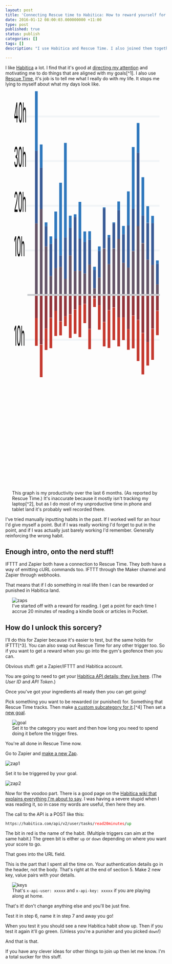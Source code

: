 ```yaml
---
layout: post
title: 'Connecting Rescue time to Habitica: How to reward yourself for doing useful things without using up all your brain power'
date: 2016-01-12 08:00:03.000000000 +11:00
type: post
published: true
status: publish
categories: []
tags: []
description: "I use Habitica and Rescue Time. I also joined them together!"

---
```

<style type="text/css">
figure {
    width: 33em;
    margin: auto;
}
svg.prod-graph {
    width: 63vh;
    height: 31vh;
}
.post img {
    margin: 1em 0;
}
span.name {
    color: red;
}
span.direction {
    color: green;
}
</style>
<p>I like <a href="https://habitica.com" title="formerly Habit RPG">Habitica</a> a lot. I find that it's good at <a href="http://habitica.wikia.com/wiki/Adapting_HabitRPG_for_ADHD">directing my attention</a> and motivating me to do things that are aligned with my goals[^1]. I also use <a href="https://www.rescuetime.com">Rescue Time</a>, it's job is to tell me what I really do with my life. It stops me lying to myself about what my days look like.
    <!--more-->
</p>
<figure>
<svg markdown="0" class="prod-graph" xmlns="http://www.w3.org/2000/svg" preserveaspectratio="none" viewbox="0 0 310 181" height="181">
    <g transform="matrix(1 0 0 .89485 20 129.754)">
        <line class="ybaseline" y1="-64.3" y2="-64.3" x2="289" x1="6.5" stroke="#f2f5f7" />
        <text class="ylabel" x="-16" y="-61.3" text-anchor="left">10h</text>
        <line class="ybaseline" y1="-86.9" y2="-86.9" x2="289" x1="6.5" stroke="#f2f5f7" />
        <text class="ylabel" x="-16" y="-83.9" text-anchor="left">20h</text>
        <line class="ybaseline" y1="-109.6" y2="-109.6" x2="289" x1="6.5" stroke="#f2f5f7" />
        <text class="ylabel" x="-16" y="-106.6" text-anchor="left">30h</text>
        <line class="ybaseline" y1="-132.2" y2="-132.2" x2="289" x1="6.5" stroke="#f2f5f7" />
        <text class="ylabel" x="-16" y="-129.2" text-anchor="left">40h</text>
        <line class="ybaseline" y1="-19" y2="-19" x2="289" x1="6.5" stroke="#f2f5f7" />
        <text class="ylabel" x="-16" y="-16" text-anchor="left">10h</text>
        <g transform="matrix(1.89176 0 0 1 -241.974 0)" class="level" fill="#c5392f">
            <rect width="3" height="14.1" y="-30" x="142.7" />
            <rect width="3" height="16.5" y="-16.5" x="148.1" />
            <rect width="3" height="10.9" y="-24.7" x="153.5" />
            <rect width="3" height="15.3" y="-30" x="158.8" />
            <rect width="3" height="12.7" y="-33.6" x="164.2" />
            <rect width="3" height="7.1" y="-28.3" x="169.6" />
            <rect width="3" height="5" y="-30.9" x="174.9" />
            <rect width="3" height="11.9" y="-31.8" x="180.3" />
            <rect width="3" height="12.3" y="-34.3" x="185.7" />
            <rect width="3" height="16.1" y="-36.4" x="191" />
            <rect width="3" height="9.7" y="-37.1" x="196.4" />
            <rect width="3" height="10.2" y="-24.4" x="201.8" />
            <rect width="3" height="4.3" y="-39.9" x="207.2" />
            <rect width="3" height="12.4" y="-36.5" x="212.5" />
            <rect width="3" height="12.3" y="-27.9" x="217.9" />
            <rect width="3" height="19.1" y="-33.9" x="223.2" />
            <rect width="3" height="16.5" y="-35.3" x="228.6" />
            <rect width="3" height="14.7" y="-30.3" x="234" />
            <rect width="3" height="11.5" y="-30.3" x="239.3" />
            <rect width="3" height="10.5" y="-24.4" x="244.7" />
            <rect width="3" height="16.6" y="-31.2" x="250.1" />
            <rect width="3" height="20.8" y="-29" x="255.5" />
            <rect width="3" height="21" y="-22.4" x="260.8" />
            <rect width="3" height="11.9" y="-17.8" x="266.2" />
            <rect width="3" height="15.7" y="-24.5" x="271.6" />
            <rect width="3" height="12.3" y="-33.6" x="276.9" />
        </g>
        <g transform="matrix(1.89176 0 0 1 -241.974 0)" class="level" fill="#92343b">
            <rect width="3" height="11.7" y="-41.7" x="142.7" />
            <rect width="3" height="25.1" y="-41.7" x="148.1" />
            <rect width="3" height="17" y="-41.7" x="153.5" />
            <rect width="3" height="11.6" y="-41.7" x="158.8" />
            <rect width="3" height="8.1" y="-41.7" x="164.2" />
            <rect width="3" height="13.3" y="-41.7" x="169.6" />
            <rect width="3" height="10.8" y="-41.7" x="174.9" />
            <rect width="3" height="9.8" y="-41.7" x="180.3" />
            <rect width="3" height="7.3" y="-41.7" x="185.7" />
            <rect width="3" height="5.3" y="-41.7" x="191" />
            <rect width="3" height="4.5" y="-41.7" x="196.4" />
            <rect width="3" height="17.2" y="-41.7" x="201.8" />
            <rect width="3" height="1.7" y="-41.7" x="207.2" />
            <rect width="3" height="5.2" y="-41.7" x="212.5" />
            <rect width="3" height="13.7" y="-41.7" x="217.9" />
            <rect width="3" height="7.7" y="-41.7" x="223.2" />
            <rect width="3" height="6.3" y="-41.7" x="228.6" />
            <rect width="3" height="11.4" y="-41.7" x="234" />
            <rect width="3" height="11.4" y="-41.7" x="239.3" />
            <rect width="3" height="17.3" y="-41.7" x="244.7" />
            <rect width="3" height="10.4" y="-41.7" x="250.1" />
            <rect width="3" height="12.6" y="-41.7" x="255.5" />
            <rect width="3" height="19.2" y="-41.7" x="260.8" />
            <rect width="3" height="23.9" y="-41.7" x="266.2" />
            <rect width="3" height="17.1" y="-41.7" x="271.6" />
            <rect width="3" height="8" y="-41.7" x="276.9" />
        </g>
        <g transform="matrix(1.89176 0 0 1 -241.974 0)" class="level" fill="#655568">
            <rect width="3" height="36.4" y="-78" x="142.7" />
            <rect width="3" height="43.6" y="-85.3" x="148.1" />
            <rect width="3" height="24.6" y="-66.3" x="153.5" />
            <rect width="3" height="9.7" y="-51.3" x="158.8" />
            <rect width="3" height="13.7" y="-55.3" x="164.2" />
            <rect width="3" height="14.3" y="-55.9" x="169.6" />
            <rect width="3" height="8.2" y="-49.9" x="174.9" />
            <rect width="3" height="20.1" y="-61.7" x="180.3" />
            <rect width="3" height="12.1" y="-53.8" x="185.7" />
            <rect width="3" height="12.2" y="-53.9" x="191" />
            <rect width="3" height="10.9" y="-52.6" x="196.4" />
            <rect width="3" height="15.5" y="-57.1" x="201.8" />
            <rect width="3" height="3.5" y="-45.1" x="207.2" />
            <rect width="3" height="8.8" y="-50.5" x="212.5" />
            <rect width="3" height="23.6" y="-65.2" x="217.9" />
            <rect width="3" height="15.6" y="-57.3" x="223.2" />
            <rect width="3" height="23.6" y="-65.2" x="228.6" />
            <rect width="3" height="28.5" y="-70.2" x="234" />
            <rect width="3" height="16.3" y="-58" x="239.3" />
            <rect width="3" height="14" y="-55.6" x="244.7" />
            <rect width="3" height="22.3" y="-63.9" x="250.1" />
            <rect width="3" height="35" y="-76.7" x="255.5" />
            <rect width="3" height="26.3" y="-67.9" x="260.8" />
            <rect width="3" height="18" y="-59.6" x="266.2" />
            <rect width="3" height="15.3" y="-56.9" x="271.6" />
            <rect width="3" height="5.5" y="-47.1" x="276.9" />
        </g>
        <g transform="matrix(1.89176 0 0 1 -241.974 0)" class="level" fill="#395b96">
            <rect width="3" height="36.8" y="-114.8" x="142.7" />
            <rect width="3" height="20.9" y="-106.2" x="148.1" />
            <rect width="3" height="10.3" y="-76.6" x="153.5" />
            <rect width="3" height="16.3" y="-67.6" x="158.8" />
            <rect width="3" height="15" y="-70.3" x="164.2" />
            <rect width="3" height="5.8" y="-61.7" x="169.6" />
            <rect width="3" height="21" y="-70.9" x="174.9" />
            <rect width="3" height="14.1" y="-75.8" x="180.3" />
            <rect width="3" height="27.4" y="-81.2" x="185.7" />
            <rect width="3" height="16.4" y="-70.3" x="191" />
            <rect width="3" height="15.9" y="-68.5" x="196.4" />
            <rect width="3" height="12.6" y="-69.7" x="201.8" />
            <rect width="3" height="9.2" y="-54.3" x="207.2" />
            <rect width="3" height="13.5" y="-64" x="212.5" />
            <rect width="3" height="20.3" y="-85.6" x="217.9" />
            <rect width="3" height="13.6" y="-70.9" x="223.2" />
            <rect width="3" height="12.7" y="-78" x="228.6" />
            <rect width="3" height="14.6" y="-84.7" x="234" />
            <rect width="3" height="14.5" y="-72.5" x="239.3" />
            <rect width="3" height="21.4" y="-77" x="244.7" />
            <rect width="3" height="21.5" y="-85.5" x="250.1" />
            <rect width="3" height="37.2" y="-113.8" x="255.5" />
            <rect width="3" height="14" y="-82" x="260.8" />
            <rect width="3" height="18.6" y="-78.2" x="266.2" />
            <rect width="3" height="21.2" y="-78.1" x="271.6" />
            <rect width="3" height="10.4" y="-57.5" x="276.9" />
        </g>
        <g transform="matrix(1.89176 0 0 1 -241.974 0)" class="level" fill="#2f78bd">
            <rect width="3" height="30.2" y="-145" x="142.7" />
            <rect width="3" height="11.8" y="-118" x="148.1" />
            <rect width="3" height="1.9" y="-78.5" x="153.5" />
            <rect width="3" height="3.8" y="-71.4" x="158.8" />
            <rect width="3" height="13.7" y="-84" x="164.2" />
            <rect width="3" height="36.9" y="-98.6" x="169.6" />
            <rect width="3" height="47.9" y="-118.8" x="174.9" />
            <rect width="3" height="6.1" y="-81.9" x="180.3" />
            <rect width="3" height="1.4" y="-82.6" x="185.7" />
            <rect width="3" height="18.6" y="-88.9" x="191" />
            <rect width="3" height="5.4" y="-73.9" x="196.4" />
            <rect width="3" height="4.3" y="-74" x="201.8" />
            <rect width="3" height="1.7" y="-56" x="207.2" />
            <rect width="3" height="2.3" y="-66.3" x="212.5" />
            <rect width="3" height=".5" y="-86.1" x="217.9" />
            <rect width="3" height="1.2" y="-72.1" x="223.2" />
            <rect width="3" height=".5" y="-78.5" x="228.6" />
            <rect width="3" height="4.4" y="-89.1" x="234" />
            <rect width="3" height="4.2" y="-76.7" x="239.3" />
            <rect width="3" height="17.2" y="-94.2" x="244.7" />
            <rect width="3" height="31.2" y="-116.7" x="250.1" />
            <rect width="3" height="15.1" y="-128.9" x="255.5" />
            <rect width="3" height="19.4" y="-101.4" x="260.8" />
            <rect width="3" height="8.4" y="-86.7" x="266.2" />
            <rect width="3" height="3.7" y="-81.8" x="271.6" />
            <rect width="3" height="1.7" y="-59.2" x="276.9" />
        </g>
        <line x2="290" y2="-41.7" y1="-41.7" x1="12.1" class="ybaseline" stroke="#c9cccf" stroke-width=".9" />
    </g>
</svg>
<figcaption>This graph is my productivity over the last 6 months. (As reported by Rescue Time.) It's inaccurate because it mostly isn't tracking my laptop[^2], but as I do most of my unproductive time in phone and tablet land it's probably well recorded there.
</figcaption>
</figure>
<p>I've tried manually inputting habits in the past. If I worked well for an hour I'd give myself a point. But if I was really working I'd forget to put in the point, and if I was actually just barely working I'd remember. Generally reinforcing the wrong habit.</p>
<h2>Enough intro, onto the nerd stuff!</h2>
<p>IFTTT and Zapier both have a connection to Rescue Time. They both have a way of emitting cURL commands too. IFTTT through the Maker channel and Zapier through webhooks.</p>
<p>That means that if I do something in real life then I can be rewarded or punished in Habitica land.</p>
<figure>
<img src="{{ site.baseurl }}/assets/zaps.png" alt="zaps" class="alignnone size-full wp-image-2723" />
<figcaption>I've started off with a reward for reading. I get a point for each time I accrue 20 minutes of reading a kindle book or articles in Pocket.
</figcaption>
</figure>
<h2>How do I unlock this sorcery?</h2>
<p>I'll do this for Zapier because it's easier to test, but the same holds for IFTTT[^3]. You can also swap out Rescue Time for any other trigger too. So if you want to get a reward when you go into the gym's geofence then you can.</p>
<p>Obvious stuff: get a Zapier/IFTTT and Habitica account.</p>
<p>You are going to need to get your <a href="https://habitica.com/#/options/settings/api">Habitica API details; they live here</a>. (The <em>User ID</em> and <em>API Token</em>.)</p>
<p>Once you've got your ingredients all ready then you can get going!</p>
<p>Pick something you want to be rewarded (or punished) for. Something that Rescue Time tracks. Then make <a href="https://www.rescuetime.com/categories">a custom subcategory for it</a>.[^4] Then set a <a href="https://www.rescuetime.com/goals">new goal</a>. </p>
<figure>
<img src="{{ site.baseurl }}/assets/goal.png" alt="goal" class="alignnone size-full wp-image-2726" />
<figcaption>Set it to the category you want and then how long you need to spend doing it before the trigger fires.
</figcaption>
</figure>
<p>You're all done in Rescue Time now.</p>
<p>Go to Zapier and <a href="https://zapier.com/app/editor">make a new Zap</a>. </p>
<p><img src="{{ site.baseurl }}/assets/zap1.png" alt="zap1" class="alignnone size-full wp-image-2729" /></p>
<p>Set it to be triggered by your goal.</p>
<p><img src="{{ site.baseurl }}/assets/zap2-1.png" alt="zap2" class="alignnone size-medium wp-image-2728" /></p>
<p>Now for the voodoo part. There is a good page on the <a href="http://habitica.wikia.com/wiki/Application_Programming_Interface">Habitica wiki that explains everything I'm about to say</a>. I was having a severe stupid when I was reading it, so in case my words are useful, then here they are.</p>
<p>The call to the API is a POST like this:</p>
<p><code>https://habitica.com/api/v2/user/tasks/<span class="name">read20minutes</span>/<span class="direction">up</span></code></p>
<p>The bit in red is the name of the habit. (Multiple triggers can aim at the same habit.) The green bit is either <code>up</code> or <code>down</code> depending on where you want your score to go.</p>
<p>That goes into the URL field.</p>
<p>This is the part that I spent all the time on. Your authentication details go in the header, not the body. That's right at the end of section 5. Make 2 new key, value pairs with your details.</p>
<figure>
<img class="alignnone size-full wp-image-2730" src="{{ site.baseurl }}/assets/keys.png" alt="keys" />
<figcaption>That's <code>x-api-user: xxxxx</code> and <code>x-api-key: xxxxx</code> if you are playing along at home.
</figcaption>
</figure>
<p>That's it! don't change anything else and you'll be just fine.</p>
<p>Test it in step 6, name it in step 7 and away you go!</p>
<p>When you test it you should see a new Habitica habit show up. Then if you test it again it'll go green. (Unless you're a punisher and you picked <code>down</code>!)</p>
<p>And that is that.</p>
<p>If you have any clever ideas for other things to join up then let me know. I'm a total sucker for this stuff.</p>

[^1]: i.e. it gets me to do things that the good version of myself thinks are useful. The things that--given some time to think about it and plan--I would want to be doing.

[^2]: Rescue Time for Linux is a process that you need to start manually. I'm sure that's the Linux way, but it's super annoying. "Just make a startup script" sure, one day.

[^3]: Now that I've got it working, I'd actually make it in IFTTT, Zapier is pretty crippled unless you pay real money for it.

[^4]: You can put other activities into that category if you want them measured on the same timer if you like.
